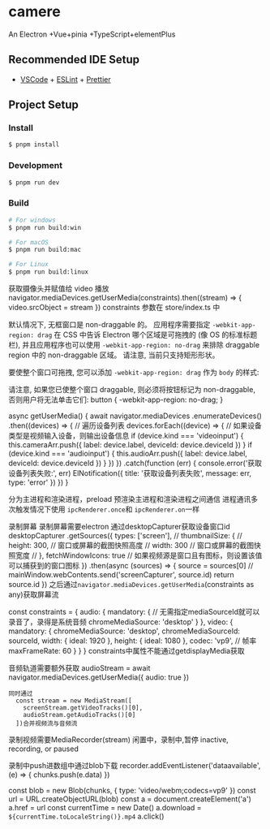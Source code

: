 # camere

An Electron +Vue+pinia +TypeScript+elementPlus

## Recommended IDE Setup

- [VSCode](https://code.visualstudio.com/) + [ESLint](https://marketplace.visualstudio.com/items?itemName=dbaeumer.vscode-eslint) + [Prettier](https://marketplace.visualstudio.com/items?itemName=esbenp.prettier-vscode)

## Project Setup

### Install

```bash
$ pnpm install
```

### Development

```bash
$ pnpm run dev
```

### Build

```bash
# For windows
$ pnpm run build:win

# For macOS
$ pnpm run build:mac

# For Linux
$ pnpm run build:linux

```

<!--  -->

获取摄像头并赋值给 video 播放
navigator.mediaDevices.getUserMedia(constraints).then((stream) => {
video.srcObject = stream
})
constraints 参数在 store/index.ts 中

<!--  -->

默认情况下, 无框窗口是 non-draggable 的。 应用程序需要指定 `-webkit-app-region: drag` 在 CSS 中告诉 Electron 哪个区域是可拖拽的 (像 OS 的标准标题栏), 并且应用程序也可以使用 `-webkit-app-region: no-drag` 来排除 draggable region 中的 non-draggable 区域。 请注意, 当前只支持矩形形状。

要使整个窗口可拖拽, 您可以添加 `-webkit-app-region: drag` 作为 `body` 的样式:

<body style="-webkit-app-region: drag"></body>

请注意, 如果您已使整个窗口 draggable, 则必须将按钮标记为 non-draggable, 否则用户将无法单击它们:
button { -webkit-app-region: no-drag; }

<!-- 获取设备 -->
  async getUserMedia() {
      await navigator.mediaDevices
        .enumerateDevices()
        .then((devices) => {
          // 遍历设备列表
          devices.forEach((device) => {
            // 如果设备类型是视频输入设备，则输出设备信息
            if (device.kind === 'videoinput') {
              this.cameraArr.push({
                label: device.label,
                deviceId: device.deviceId
              })
            }
            if (device.kind === 'audioinput') {
              this.audioArr.push({ label: device.label, deviceId: device.deviceId })
            }
          })
        })
        .catch(function (err) {
          console.error('获取设备列表失败:', err)
          ElNotification({
            title: '获取设备列表失败',
            message: err,
            type: 'error'
          })
        })
    }
<!-- 进程通讯 -->

分为主进程和渲染进程，preload 预渲染主进程和渲染进程之间通信
进程通讯多次触发情况下使用 `ipcRenderer.once`和 `ipcRenderer.on`一样


<!--  -->

录制屏幕
录制屏幕需要electron 通过desktopCapturer获取设备窗口id
desktopCapturer
      .getSources({
        types: ['screen'],
        // thumbnailSize: {
        //   height: 300, // 窗口或屏幕的截图快照高度
        //   width: 300 // 窗口或屏幕的截图快照宽度
        // },
        fetchWindowIcons: true // 如果视频源是窗口且有图标，则设置该值可以捕获到的窗口图标
      })
      .then(async (sources) => {
        source = sources[0]
        // mainWindow.webContents.send('screenCapturer', source.id)
        return source.id
      })
之后通过`navigator.mediaDevices.getUserMedia`(constraints as any)获取屏幕流

 const constraints = {
        audio: {
          mandatory: {
            // 无需指定mediaSourceId就可以录音了，录得是系统音频
            chromeMediaSource: 'desktop'
          }
        },
        video: {
          mandatory: {
            chromeMediaSource: 'desktop',
            chromeMediaSourceId: sourceId,
            width: { ideal: 1920 },
            height: { ideal: 1080 },
            codec: 'vp9',
            // 帧率
            maxFrameRate: 60
          }
        }
      }
constraints中属性不能通过getdisplayMedia获取

音频轨道需要额外获取
 audioStream = await navigator.mediaDevices.getUserMedia({
      audio: true
    })

    同时通过
      const stream = new MediaStream([
        screenStream.getVideoTracks()[0],
        audioStream.getAudioTracks()[0]
      ])合并视频流与音频流

  录制视频需要MediaRecorder(stream)
闲置中，录制中,暂停 inactive, recording, or paused

录制中push进数组中通过blob下载
  recorder.addEventListener('dataavailable', (e) => {
    chunks.push(e.data)
  })
<!-- 下载 -->
const blob = new Blob(chunks, { type: 'video/webm;codecs=vp9' })
      const url = URL.createObjectURL(blob)
      const a = document.createElement('a')
      a.href = url
      const currentTime = new Date()
      a.download = `${currentTime.toLocaleString()}.mp4`
      a.click()
